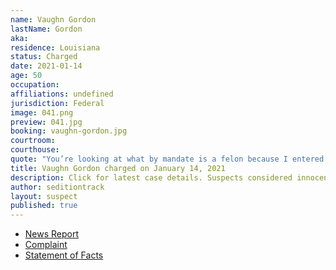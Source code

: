 ```yaml
---
name: Vaughn Gordon
lastName: Gordon
aka: 
residence: Louisiana
status: Charged
date: 2021-01-14
age: 50
occupation: 
affiliations: undefined
jurisdiction: Federal
image: 041.png
preview: 041.jpg
booking: vaughn-gordon.jpg
courtroom: 
courthouse: 
quote: "You’re looking at what by mandate is a felon because I entered into the Capitol during the riot"
title: Vaughn Gordon charged on January 14, 2021
description: Click for latest case details. Suspects considered innocent until proven guilty.
author: seditiontrack
layout: suspect
published: true
---
```

- [News Report](https://www.theadvocate.com/acadiana/news/article_489d5514-56b3-11eb-bbbb-2b9a6a6e6984.html)
- [Complaint](https://www.justice.gov/opa/page/file/1354986/download)
- [Statement of Facts](https://www.justice.gov/opa/page/file/1354991/download)
